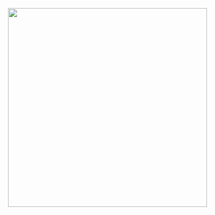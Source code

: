 <p align="center">
  <img src="https://64.media.tumblr.com/b34eee79476bcc2c7e174467689072ae/c50747b917f14229-73/s400x600/36f0af8a2d971db12c30f041d165986dc7904125.pnj" width="400">
</p>


